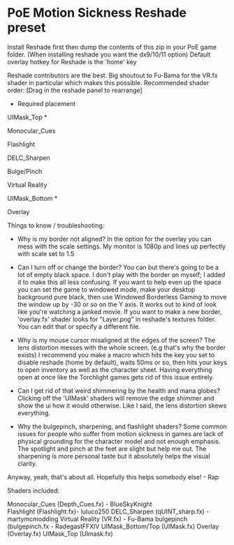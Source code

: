 # PoE Motion Sickness Reshade preset

Install Reshade first then dump the contents of this zip in your PoE game folder. (When installing reshade you want the dx9/10/11 option)
Default overlay hotkey for Reshade is the 'home' key

Reshade contributors are the best. Big shoutout to Fu-Bama for the VR.fx shader in particular which makes this possible. 
Recommended shader order: [Drag in the reshade panel to rearrange]
* Required placement

UIMask_Top *

Monocular_Cues

Flashlight

DELC_Sharpen

Bulge/Pinch

Virtual Reality

UIMask_Bottom *

Overlay

Things to know / troubleshooting: 

- Why is my border not aligned? 
In the option for the overlay you can mess with the scale settings. My monitor is 1080p and lines up perfectly with scale set to 1.5

- Can I turn off or change the border?
You can but there's going to be a lot of empty black space. I don't play with the border on myself; I added it to make this all less confusing. If you want to help even up the space you can set the game to windowed mode, make your desktop background pure black, then use Windowed Borderless Gaming to move the window up by -30 or so on the Y axis. It works out to kind of look like you're watching a janked movie. If you want to make a new border, 'overlay.fx' shader looks for "Layer.png" in reshade's textures folder. You can edit that or specify a different file.

- Why is my mouse cursor misaligned at the edges of the screen?
The lens distortion messes with the whole screen. (e.g that's why the border exists) I recommend you make a macro which hits the key you set to disable reshade (home by default), waits 50ms or so, then hits your keys to open inventory as well as the character sheet. Having everything open at once like the Torchlight games gets rid of this issue entirely.

- Can I get rid of that weird shimmering by the health and mana globes?
Clicking off the 'UIMask' shaders will remove the edge shimmer and show the ui how it would otherwise. Like I said, the lens distortion skews everything.

- Why the bulgepinch, sharpening, and flashlight shaders? 
Some common issues for people who suffer from motion sickness in games are lack of physical grounding for the character model and not enough emphasis. The spotlight and pinch at the feet are slight but help me out. The sharpening is more personal taste but it absolutely helps the visual clarity.



Anyway, yeah, that's about all. Hopefully this helps somebody else! - Rap



Shaders included:

Monocular_Cues (Depth_Cues.fx) - BlueSkyKnight  
Flashlight (Flashlight.fx)- luluco250
DELC_Sharpen (qUINT_sharp.fx) - martymcmodding
Virtual Reality (VR.fx) - Fu-Bama
bulgepinch (bulgepinch.fx - RadegastFFXIV
UIMask_Bottom/Top (UIMask.fx)
Overlay (Overlay.fx) 
UIMask_Top (UImask.fx)
